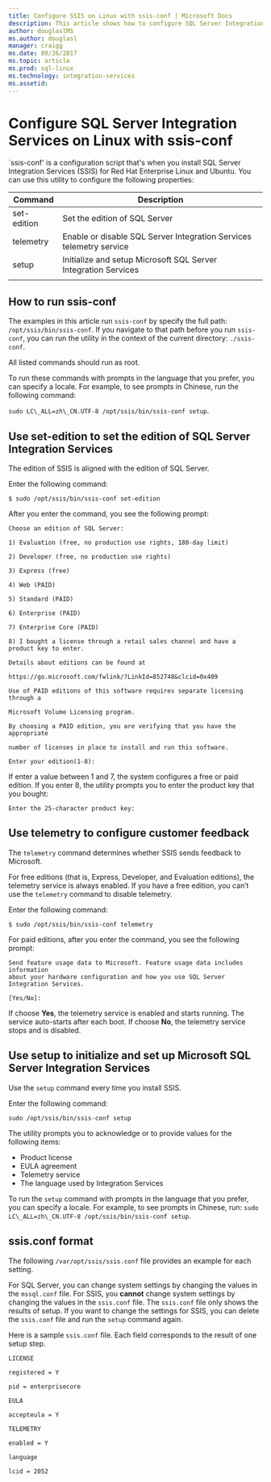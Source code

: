 ```yaml
---
title: Configure SSIS on Linux with ssis-conf | Microsoft Docs
description: This article shows how to configure SQL Server Integration Services on Linux with the ssis-conf utility.
author: douglaslMS
ms.author: douglasl 
manager: craigg
ms.date: 09/26/2017
ms.topic: article
ms.prod: sql-linux
ms.technology: integration-services
ms.assetid: 
---
```

# Configure SQL Server Integration Services on Linux with ssis-conf

`ssis-conf' is a configuration script that's when you install SQL Server Integration Services (SSIS) for Red Hat Enterprise Linux and Ubuntu. You can use this utility to configure the following properties:

| Command | Description |
|-------------|---------------------------------------------------------------------|
| set-edition | Set the edition of SQL Server                                       |
| telemetry   | Enable or disable SQL Server Integration Services telemetry service |
| setup       | Initialize and setup Microsoft SQL Server Integration Services      |
|||

## How to run ssis-conf

The examples in this article run `ssis-conf` by specify the full path: `/opt/ssis/bin/ssis-conf`. If you navigate to that path before you run `ssis-conf`, you can run the utility in the context of the current directory: `./ssis-conf`.

All listed commands should run as root.

To run these commands with prompts in the language that you prefer, you can specify a locale. For example, to see prompts in Chinese, run the following command:

`sudo LC\_ALL=zh\_CN.UTF-8 /opt/ssis/bin/ssis-conf setup`.

## Use set-edition to set the edition of SQL Server Integration Services

The edition of SSIS is aligned with the edition of SQL Server.

Enter the following command:

`$ sudo /opt/ssis/bin/ssis-conf set-edition`

After you enter the command, you see the following prompt:

```
Choose an edition of SQL Server:

1) Evaluation (free, no production use rights, 180-day limit)

2) Developer (free, no production use rights)

3) Express (free)

4) Web (PAID)

5) Standard (PAID)

6) Enterprise (PAID)

7) Enterprise Core (PAID)

8) I bought a license through a retail sales channel and have a product key to enter.

Details about editions can be found at

https://go.microsoft.com/fwlink/?LinkId=852748&clcid=0x409

Use of PAID editions of this software requires separate licensing through a

Microsoft Volume Licensing program.

By choosing a PAID edition, you are verifying that you have the appropriate

number of licenses in place to install and run this software.

Enter your edition(1-8):
```

If enter a value between 1 and 7, the system configures a free or paid edition. If you enter 8, the utility prompts you to enter the product key that you bought:

```
Enter the 25-character product key:
```

## Use telemetry to configure customer feedback

The `telemetry` command determines whether SSIS sends feedback to Microsoft.

For free editions (that is, Express, Developer, and Evaluation editions), the telemetry service is always enabled. If you have a free edition, you can’t use the `telemetry` command to disable telemetry.

Enter the following command:

`$ sudo /opt/ssis/bin/ssis-conf telemetry`

For paid editions, after you enter the command, you see the following prompt:

```
Send feature usage data to Microsoft. Feature usage data includes information
about your hardware configuration and how you use SQL Server Integration Services.

[Yes/No]:
```

If choose **Yes**, the telemetry service is enabled and starts running. The service auto-starts after each boot. If choose **No**, the telemetry service stops and is disabled.

## Use setup to initialize and set up Microsoft SQL Server Integration Services

Use the `setup` command every time you install SSIS.

Enter the following command:

`sudo /opt/ssis/bin/ssis-conf setup`

The utility prompts you to acknowledge or to provide values for the following items:
-   Product license
-   EULA agreement
-   Telemetry service
-   The language used by Integration Services

To run the `setup` command with prompts in the language that you prefer, you can specify a locale. For example, to see prompts in Chinese, run: `sudo LC\_ALL=zh\_CN.UTF-8 /opt/ssis/bin/ssis-conf setup`.

## ssis.conf format

The following `/var/opt/ssis/ssis.conf` file provides an example for each setting.

For SQL Server, you can change system settings by changing the values in the `mssql.conf` file. For SSIS, you **cannot** change system settings by changing the values in the `ssis.conf` file. The `ssis.conf` file only shows the results of setup. If you want to change the settings for SSIS, you can delete the `ssis.conf` file and run the `setup` command again.

Here is a sample `ssis.conf` file. Each field corresponds to the result of one setup step.

```
LICENSE          
                       
registered = Y        
                       
pid = enterprisecore  
                       
EULA              
                       
accepteula = Y        
                       
TELEMETRY         
                       
enabled = Y           
                       
language          
                       
lcid = 2052
```